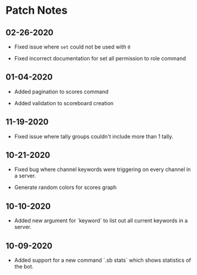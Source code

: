 
# Patch Notes

## 02-26-2020

- Fixed issue where `set` could not be used with `0`

- Fixed incorrect documentation for set all permission to role command

## 01-04-2020

- Added pagination to scores command

- Added validation to scoreboard creation

## 11-19-2020

- Fixed issue where tally groups couldn't include more than 1 tally.

## 10-21-2020

- Fixed bug where channel keywords were triggering on every channel in a server.

- Generate random colors for scores graph

## 10-10-2020

- Added new argument for \`keyword\` to list out all current keywords in a server.

## 10-09-2020

- Added support for a new command \`.sb stats\` which shows statistics of the bot.
